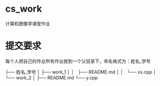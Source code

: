 # cs_work
计算机图像学课堂作业
# 提交要求
每个人把自己的作业所有作业放到一个父目录下，命名格式为：姓名_学号


    
├── 姓名_学号
│   ├── work_1
│   │   ├── README.md
│   │   └── xx.cpp
│   └── work_2
│       ├── README.md
        └── y.cpp


